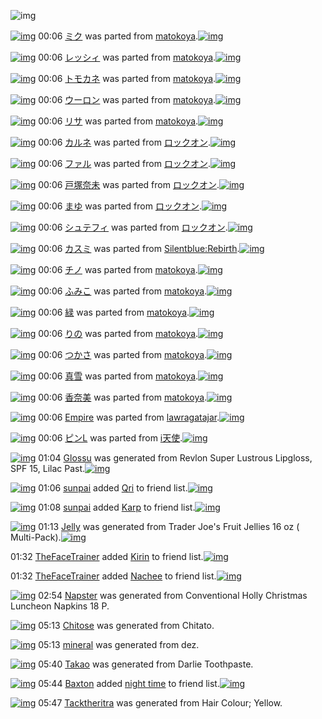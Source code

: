 ![img](http://gdrive-cdn.herokuapp.com/get/0B-nxIpt4DE2TdGhPalFPcFpSY0E/512px-barcode.png)

[![img](http://www.deviantsart.com/3bestec.png)](http://www.barcodekanojo.com/kanojo/1688451/%E3%83%9F%E3%82%AF) 00:06 [ミク](http://www.barcodekanojo.com/kanojo/1688451/%E3%83%9F%E3%82%AF) was parted from [matokoya](http://www.barcodekanojo.com/kanojo/1688451/%E3%83%9F%E3%82%AF).[![img](http://www.deviantsart.com/2qe0j45.jpeg)](http://www.barcodekanojo.com/user/24932/matokoya) 

[![img](http://www.deviantsart.com/2ltar7d.png)](http://www.barcodekanojo.com/kanojo/2042540/%E3%83%AC%E3%83%83%E3%82%B7%E3%82%A3) 00:06 [レッシィ](http://www.barcodekanojo.com/kanojo/2042540/%E3%83%AC%E3%83%83%E3%82%B7%E3%82%A3) was parted from [matokoya](http://www.barcodekanojo.com/kanojo/2042540/%E3%83%AC%E3%83%83%E3%82%B7%E3%82%A3).[![img](http://www.deviantsart.com/2qe0j45.jpeg)](http://www.barcodekanojo.com/user/24932/matokoya) 

[![img](http://www.deviantsart.com/1ekgqba.png)](http://www.barcodekanojo.com/kanojo/2592095/%E3%83%88%E3%83%A2%E3%82%AB%E3%83%8D) 00:06 [トモカネ](http://www.barcodekanojo.com/kanojo/2592095/%E3%83%88%E3%83%A2%E3%82%AB%E3%83%8D) was parted from [matokoya](http://www.barcodekanojo.com/kanojo/2592095/%E3%83%88%E3%83%A2%E3%82%AB%E3%83%8D).[![img](http://www.deviantsart.com/2qe0j45.jpeg)](http://www.barcodekanojo.com/user/24932/matokoya) 

[![img](http://www.deviantsart.com/srhao7.png)](http://www.barcodekanojo.com/kanojo/1518360/%E3%82%A6%E3%83%BC%E3%83%AD%E3%83%B3) 00:06 [ウーロン](http://www.barcodekanojo.com/kanojo/1518360/%E3%82%A6%E3%83%BC%E3%83%AD%E3%83%B3) was parted from [matokoya](http://www.barcodekanojo.com/kanojo/1518360/%E3%82%A6%E3%83%BC%E3%83%AD%E3%83%B3).[![img](http://www.deviantsart.com/2qe0j45.jpeg)](http://www.barcodekanojo.com/user/24932/matokoya) 

[![img](http://www.deviantsart.com/r4utu1.png)](http://www.barcodekanojo.com/kanojo/2311799/%E3%83%AA%E3%82%B5) 00:06 [リサ](http://www.barcodekanojo.com/kanojo/2311799/%E3%83%AA%E3%82%B5) was parted from [matokoya](http://www.barcodekanojo.com/kanojo/2311799/%E3%83%AA%E3%82%B5).[![img](http://www.deviantsart.com/2qe0j45.jpeg)](http://www.barcodekanojo.com/user/24932/matokoya) 

[![img](http://www.deviantsart.com/9spig0.png)](http://www.barcodekanojo.com/kanojo/2535284/%E3%82%AB%E3%83%AB%E3%83%8D) 00:06 [カルネ](http://www.barcodekanojo.com/kanojo/2535284/%E3%82%AB%E3%83%AB%E3%83%8D) was parted from [ロックオン](http://www.barcodekanojo.com/kanojo/2535284/%E3%82%AB%E3%83%AB%E3%83%8D).[![img](http://www.deviantsart.com/2musf1g.jpeg)](http://www.barcodekanojo.com/user/241643/%E3%83%AD%E3%83%83%E3%82%AF%E3%82%AA%E3%83%B3) 

[![img](http://www.deviantsart.com/1do3o9e.png)](http://www.barcodekanojo.com/kanojo/2864168/%E3%83%95%E3%82%A1%E3%83%AB) 00:06 [ファル](http://www.barcodekanojo.com/kanojo/2864168/%E3%83%95%E3%82%A1%E3%83%AB) was parted from [ロックオン](http://www.barcodekanojo.com/kanojo/2864168/%E3%83%95%E3%82%A1%E3%83%AB).[![img](http://www.deviantsart.com/2musf1g.jpeg)](http://www.barcodekanojo.com/user/241643/%E3%83%AD%E3%83%83%E3%82%AF%E3%82%AA%E3%83%B3) 

[![img](http://www.deviantsart.com/3s8qnh5.png)](http://www.barcodekanojo.com/kanojo/354029/%E6%88%B8%E5%A1%9A%E5%A5%88%E6%9C%AA) 00:06 [戸塚奈未](http://www.barcodekanojo.com/kanojo/354029/%E6%88%B8%E5%A1%9A%E5%A5%88%E6%9C%AA) was parted from [ロックオン](http://www.barcodekanojo.com/kanojo/354029/%E6%88%B8%E5%A1%9A%E5%A5%88%E6%9C%AA).[![img](http://www.deviantsart.com/2musf1g.jpeg)](http://www.barcodekanojo.com/user/241643/%E3%83%AD%E3%83%83%E3%82%AF%E3%82%AA%E3%83%B3) 

[![img](http://www.deviantsart.com/3j4fmrn.png)](http://www.barcodekanojo.com/kanojo/3110365/%E3%81%BE%E3%82%86) 00:06 [まゆ](http://www.barcodekanojo.com/kanojo/3110365/%E3%81%BE%E3%82%86) was parted from [ロックオン](http://www.barcodekanojo.com/kanojo/3110365/%E3%81%BE%E3%82%86).[![img](http://www.deviantsart.com/2musf1g.jpeg)](http://www.barcodekanojo.com/user/241643/%E3%83%AD%E3%83%83%E3%82%AF%E3%82%AA%E3%83%B3) 

[![img](http://www.deviantsart.com/1a52nkj.png)](http://www.barcodekanojo.com/kanojo/3155476/%E3%82%B7%E3%83%A5%E3%83%86%E3%83%95%E3%82%A3) 00:06 [シュテフィ](http://www.barcodekanojo.com/kanojo/3155476/%E3%82%B7%E3%83%A5%E3%83%86%E3%83%95%E3%82%A3) was parted from [ロックオン](http://www.barcodekanojo.com/kanojo/3155476/%E3%82%B7%E3%83%A5%E3%83%86%E3%83%95%E3%82%A3).[![img](http://www.deviantsart.com/2musf1g.jpeg)](http://www.barcodekanojo.com/user/241643/%E3%83%AD%E3%83%83%E3%82%AF%E3%82%AA%E3%83%B3) 

[![img](http://www.deviantsart.com/3onkdje.png)](http://www.barcodekanojo.com/kanojo/2831615/%E3%82%AB%E3%82%B9%E3%83%9F) 00:06 [カスミ](http://www.barcodekanojo.com/kanojo/2831615/%E3%82%AB%E3%82%B9%E3%83%9F) was parted from [Silentblue:Rebirth](http://www.barcodekanojo.com/kanojo/2831615/%E3%82%AB%E3%82%B9%E3%83%9F).[![img](http://www.deviantsart.com/15ngf32.jpeg)](http://www.barcodekanojo.com/user/235162/Silentblue%3ARebirth) 

[![img](http://www.deviantsart.com/15co617.png)](http://www.barcodekanojo.com/kanojo/3101244/%E3%83%81%E3%83%8E) 00:06 [チノ](http://www.barcodekanojo.com/kanojo/3101244/%E3%83%81%E3%83%8E) was parted from [matokoya](http://www.barcodekanojo.com/kanojo/3101244/%E3%83%81%E3%83%8E).[![img](http://www.deviantsart.com/2qe0j45.jpeg)](http://www.barcodekanojo.com/user/24932/matokoya) 

[![img](http://www.deviantsart.com/2gp4eev.png)](http://www.barcodekanojo.com/kanojo/1912346/%E3%81%B5%E3%81%BF%E3%81%93) 00:06 [ふみこ](http://www.barcodekanojo.com/kanojo/1912346/%E3%81%B5%E3%81%BF%E3%81%93) was parted from [matokoya](http://www.barcodekanojo.com/kanojo/1912346/%E3%81%B5%E3%81%BF%E3%81%93).[![img](http://www.deviantsart.com/2qe0j45.jpeg)](http://www.barcodekanojo.com/user/24932/matokoya) 

[![img](http://www.deviantsart.com/as47rv.png)](http://www.barcodekanojo.com/kanojo/1408471/%E7%B7%91) 00:06 [緑](http://www.barcodekanojo.com/kanojo/1408471/%E7%B7%91) was parted from [matokoya](http://www.barcodekanojo.com/kanojo/1408471/%E7%B7%91).[![img](http://www.deviantsart.com/2qe0j45.jpeg)](http://www.barcodekanojo.com/user/24932/matokoya) 

[![img](http://www.deviantsart.com/38qevk9.png)](http://www.barcodekanojo.com/kanojo/2932578/%E3%82%8A%E3%81%AE) 00:06 [りの](http://www.barcodekanojo.com/kanojo/2932578/%E3%82%8A%E3%81%AE) was parted from [matokoya](http://www.barcodekanojo.com/kanojo/2932578/%E3%82%8A%E3%81%AE).[![img](http://www.deviantsart.com/2qe0j45.jpeg)](http://www.barcodekanojo.com/user/24932/matokoya) 

[![img](http://www.deviantsart.com/1m6cbev.png)](http://www.barcodekanojo.com/kanojo/1706821/%E3%81%A4%E3%81%8B%E3%81%95) 00:06 [つかさ](http://www.barcodekanojo.com/kanojo/1706821/%E3%81%A4%E3%81%8B%E3%81%95) was parted from [matokoya](http://www.barcodekanojo.com/kanojo/1706821/%E3%81%A4%E3%81%8B%E3%81%95).[![img](http://www.deviantsart.com/2qe0j45.jpeg)](http://www.barcodekanojo.com/user/24932/matokoya) 

[![img](http://www.deviantsart.com/5tm94u.png)](http://www.barcodekanojo.com/kanojo/2559931/%E7%9C%9F%E9%9B%AA) 00:06 [真雪](http://www.barcodekanojo.com/kanojo/2559931/%E7%9C%9F%E9%9B%AA) was parted from [matokoya](http://www.barcodekanojo.com/kanojo/2559931/%E7%9C%9F%E9%9B%AA).[![img](http://www.deviantsart.com/2qe0j45.jpeg)](http://www.barcodekanojo.com/user/24932/matokoya) 

[![img](http://www.deviantsart.com/252s6q4.png)](http://www.barcodekanojo.com/kanojo/2647677/%E9%A6%99%E5%A5%88%E7%BE%8E) 00:06 [香奈美](http://www.barcodekanojo.com/kanojo/2647677/%E9%A6%99%E5%A5%88%E7%BE%8E) was parted from [matokoya](http://www.barcodekanojo.com/kanojo/2647677/%E9%A6%99%E5%A5%88%E7%BE%8E).[![img](http://www.deviantsart.com/2qe0j45.jpeg)](http://www.barcodekanojo.com/user/24932/matokoya) 

[![img](http://www.deviantsart.com/1tccbjs.png)](http://www.barcodekanojo.com/kanojo/2551040/Empire) 00:06 [Empire](http://www.barcodekanojo.com/kanojo/2551040/Empire) was parted from [lawragatajar](http://www.barcodekanojo.com/kanojo/2551040/Empire).[![img](http://www.deviantsart.com/37lcil4.jpeg)](http://www.barcodekanojo.com/user/270408/lawragatajar) 

[![img](http://www.deviantsart.com/2ifq1m3.png)](http://www.barcodekanojo.com/kanojo/807389/%E3%83%94%E3%83%B3L) 00:06 [ピンL](http://www.barcodekanojo.com/kanojo/807389/%E3%83%94%E3%83%B3L) was parted from [i天使](http://www.barcodekanojo.com/kanojo/807389/%E3%83%94%E3%83%B3L).[![img](http://www.deviantsart.com/2dsmm7l.jpeg)](http://www.barcodekanojo.com/user/207887/i%E5%A4%A9%E4%BD%BF) 

[![img](http://www.deviantsart.com/1f787lq.png)](http://www.barcodekanojo.com/kanojo/3190679/Glossu) 01:04 [Glossu](http://www.barcodekanojo.com/kanojo/3190679/Glossu) was generated from Revlon Super Lustrous Lipgloss, SPF 15, Lilac Past.[![img](http://www.deviantsart.com/2ucbh83.jpeg)](http://www.barcodekanojo.com/product_images/barcode/6012836/1419091402/Revlon%20Super%20Lustrous%20Lipgloss%2C%20SPF%2015%2C%20Lilac%20Past.jpg) 

[![img](http://www.deviantsart.com/1k90it8.jpeg)](http://www.barcodekanojo.com/user/418338/sunpai) 01:06 [sunpai](http://www.barcodekanojo.com/user/418338/sunpai) added [Qri](http://www.barcodekanojo.com/kanojo/2669084/Qri) to friend list.[![img](http://www.deviantsart.com/8bqgl5.png)](http://www.barcodekanojo.com/kanojo/2669084/Qri) 

[![img](http://www.deviantsart.com/1k90it8.jpeg)](http://www.barcodekanojo.com/user/418338/sunpai) 01:08 [sunpai](http://www.barcodekanojo.com/user/418338/sunpai) added [Karp](http://www.barcodekanojo.com/kanojo/2795918/Karp) to friend list.[![img](http://www.deviantsart.com/2estqc9.png)](http://www.barcodekanojo.com/kanojo/2795918/Karp) 

[![img](http://www.deviantsart.com/4fuehd.png)](http://www.barcodekanojo.com/kanojo/3190680/Jelly) 01:13 [Jelly](http://www.barcodekanojo.com/kanojo/3190680/Jelly) was generated from Trader Joe's Fruit Jellies 16 oz ( Multi-Pack).[![img](http://www.deviantsart.com/38jnp5e.jpeg)](http://www.barcodekanojo.com/product_images/barcode/6012839/1419091931/50x50xTrader,P20Joe,P27s,P20Fruit,P20Jellies,P2016,P20oz,P20,P28,P20Multi-Pack,P29.jpg,qw=88,ah=88.pagespeed.ic._uCJFCekj3.jpg) 

01:32 [TheFaceTrainer](http://www.barcodekanojo.com/user/418332/TheFaceTrainer) added [Kirin](http://www.barcodekanojo.com/kanojo/970849/Kirin) to friend list.[![img](http://www.deviantsart.com/3shd6gm.png)](http://www.barcodekanojo.com/kanojo/970849/Kirin) 

01:32 [TheFaceTrainer](http://www.barcodekanojo.com/user/418332/TheFaceTrainer) added [Nachee](http://www.barcodekanojo.com/kanojo/3032502/Nachee) to friend list.[![img](http://www.deviantsart.com/2rbh8ud.png)](http://www.barcodekanojo.com/kanojo/3032502/Nachee) 

[![img](http://www.deviantsart.com/hum3bf.png)](http://www.barcodekanojo.com/kanojo/3190681/Napster) 02:54 [Napster](http://www.barcodekanojo.com/kanojo/3190681/Napster) was generated from Conventional Holly Christmas Luncheon Napkins 18 P.

[![img](http://www.deviantsart.com/muaftl.png)](http://www.barcodekanojo.com/kanojo/3190682/Chitose) 05:13 [Chitose](http://www.barcodekanojo.com/kanojo/3190682/Chitose) was generated from Chitato.

[![img](http://www.deviantsart.com/3su7fja.png)](http://www.barcodekanojo.com/kanojo/3190683/mineral) 05:13 [mineral](http://www.barcodekanojo.com/kanojo/3190683/mineral) was generated from dez.

[![img](http://www.deviantsart.com/2scgoij.png)](http://www.barcodekanojo.com/kanojo/3190684/Takao) 05:40 [Takao](http://www.barcodekanojo.com/kanojo/3190684/Takao) was generated from Darlie Toothpaste.

[![img](http://www.deviantsart.com/1khvfo6.jpeg)](http://www.barcodekanojo.com/user/499227/Baxton) 05:44 [Baxton](http://www.barcodekanojo.com/user/499227/Baxton) added [night time](http://www.barcodekanojo.com/kanojo/3084706/night%20time) to friend list.[![img](http://www.deviantsart.com/38avhgk.png)](http://www.barcodekanojo.com/kanojo/3084706/night%20time) 

[![img](http://www.deviantsart.com/3odruou.png)](http://www.barcodekanojo.com/kanojo/3190685/Tacktheritra) 05:47 [Tacktheritra](http://www.barcodekanojo.com/kanojo/3190685/Tacktheritra) was generated from Hair Colour; Yellow.

